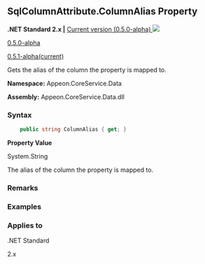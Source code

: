 ## **SqlColumnAttribute.ColumnAlias Property**

**.NET Standard 2.x |**  <a href="javascript:void(0)" class="dropdown">Current version (0.5.0-alpha) <img src="~/images/dropdown.png"/></a>

<div class="otherversions"  value="versdiv">

<a href="javascript:void(0)">0.5.0-alpha</a>

<a href="javascript:void(0)">0.5.1-alpha(current)</a>

</div>

Gets the alias of the column the property is mapped to.

 **Namespace:** Appeon.CoreService.Data

 **Assembly:** Appeon.CoreService.Data.dll

### **Syntax**

```c#
    public string ColumnAlias { get; }
```

**Property Value**

System.String

The alias of the column the property is mapped to.

### **Remarks**



### **Examples**



### **Applies to**

.NET Standard 

2.x